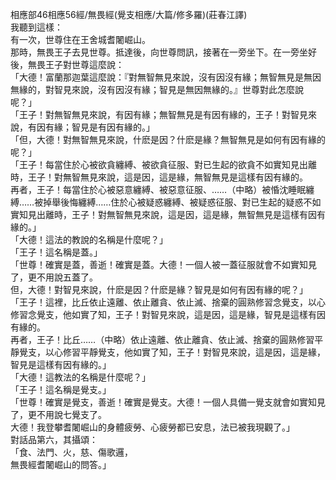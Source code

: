 相應部46相應56經/無畏經(覺支相應/大篇/修多羅)(莊春江譯)  
我聽到這樣：  
有一次，世尊住在王舍城耆闍崛山。  
那時，無畏王子去見世尊。抵達後，向世尊問訊，接著在一旁坐下。在一旁坐好後，無畏王子對世尊這麼說：  
「大德！富蘭那迦葉這麼說：『對無智無見來說，沒有因沒有緣；無智無見是無因無緣的，對智見來說，沒有因沒有緣；智見是無因無緣的。』世尊對此怎麼說呢？」  
「王子！對無智無見來說，有因有緣；無智無見是有因有緣的，王子！對智見來說，有因有緣；智見是有因有緣的。」  
「但，大德！對無智無見來說，什麽是因？什麽是緣？無智無見是如何有因有緣的呢？」  
「王子！每當住於心被欲貪纏縛、被欲貪征服、對已生起的欲貪不如實知見出離時，王子！對無智無見來說，這是因，這是緣，無智無見是這樣有因有緣的。  
再者，王子！每當住於心被惡意纏縛、被惡意征服、……（中略）被惛沈睡眠纏縛……被掉舉後悔纏縛……住於心被疑惑纏縛、被疑惑征服、對已生起的疑惑不如實知見出離時，王子！對無智無見來說，這是因，這是緣，無智無見是這樣有因有緣的。」  
「大德！這法的教說的名稱是什麼呢？」  
「王子！這名稱是蓋。」  
「世尊！確實是蓋，善逝！確實是蓋。大德！一個人被一蓋征服就會不如實知見了，更不用說五蓋了。  
但，大德！對智見來說，什麽是因？什麽是緣？智見是如何有因有緣的呢？」  
「王子！這裡，比丘依止遠離、依止離貪、依止滅、捨棄的圓熟修習念覺支，以心修習念覺支，他如實了知，王子！對智見來說，這是因，這是緣，智見是這樣有因有緣的。  
再者，王子！比丘……（中略）依止遠離、依止離貪、依止滅、捨棄的圓熟修習平靜覺支，以心修習平靜覺支，他如實了知，王子！對智見來說，這是因，這是緣，智見是這樣有因有緣的。」  
「大德！這教法的名稱是什麼呢？」  
「王子！這名稱是覺支。」  
「世尊！確實是覺支，善逝！確實是覺支。大德！一個人具備一覺支就會如實知見了，更不用說七覺支了。  
大德！我登攀耆闍崛山的身體疲勞、心疲勞都已安息，法已被我現觀了。」  
對話品第六，其攝頌：  
「食、法門、火，慈、傷歌邏，  
無畏經耆闍崛山的問答。」  
  
  
